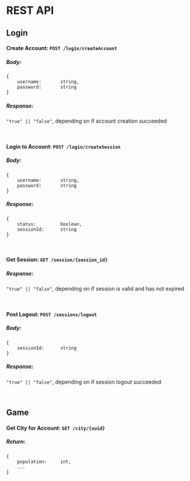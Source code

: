 # REST API

## Login

#### Create Account: `POST /login/createAccount`
##### Body:
```
{
    username:       string,
    password:       string
}
```

##### Response:
`"true" || "false"`, depending on if account creation succeeded

</br>

#### Login to Account: `POST /login/createSession`
##### Body:
```
{
    username:       string,
    password:       string
}
```

##### Response:
```
{
    status:         boolean,
    sessionId:      string
}
```
</br>

#### Get Session: `GET /session/{session_id}`
##### Response:
`"true" || "false"`, depending on if session is valid and has not expired

</br>

#### Post Logout: `POST /sessions/logout`
##### Body:
```
{
    sessionId:      string
}
```

##### Response:
`"true" || "false"`, depending on if session logout succeeded

</br>

## Game

#### Get City for Account: `GET /city/{uuid}`
##### Return:
```
{
    population:     int,
    ...
}
```
